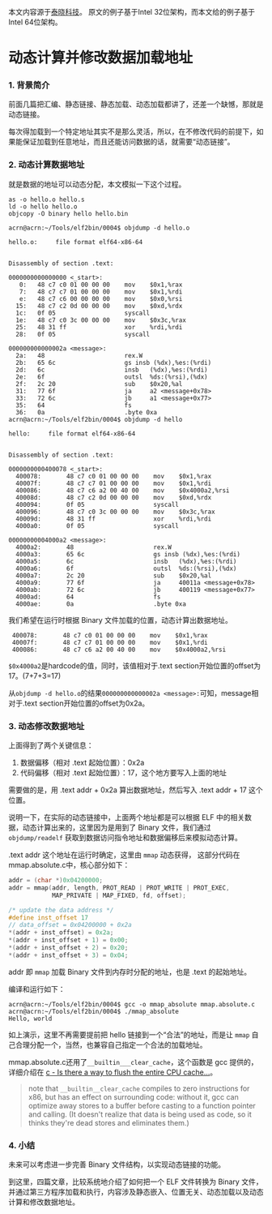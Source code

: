 本文内容源于[泰晓科技](http://tinylab.org/elf2bin-part4/)。 原文的例子基于Intel 32位架构，而本文给的例子基于Intel 64位架构。

# 动态计算并修改数据加载地址

### 1. 背景简介

前面几篇把汇编、静态链接、静态加载、动态加载都讲了，还差一个缺憾，那就是动态链接。

每次得加载到一个特定地址其实不是那么灵活，所以，在不修改代码的前提下，如果能保证加载到任意地址，而且还能访问数据的话，就需要“动态链接”。

### 2. 动态计算数据地址

就是数据的地址可以动态分配，本文模拟一下这个过程。


```
as -o hello.o hello.s
ld -o hello hello.o
objcopy -O binary hello hello.bin
```

```
acrn@acrn:~/Tools/elf2bin/0004$ objdump -d hello.o

hello.o:     file format elf64-x86-64


Disassembly of section .text:

0000000000000000 <_start>:
   0:   48 c7 c0 01 00 00 00    mov    $0x1,%rax
   7:   48 c7 c7 01 00 00 00    mov    $0x1,%rdi
   e:   48 c7 c6 00 00 00 00    mov    $0x0,%rsi
  15:   48 c7 c2 0d 00 00 00    mov    $0xd,%rdx
  1c:   0f 05                   syscall
  1e:   48 c7 c0 3c 00 00 00    mov    $0x3c,%rax
  25:   48 31 ff                xor    %rdi,%rdi
  28:   0f 05                   syscall

000000000000002a <message>:
  2a:   48                      rex.W
  2b:   65 6c                   gs insb (%dx),%es:(%rdi)
  2d:   6c                      insb   (%dx),%es:(%rdi)
  2e:   6f                      outsl  %ds:(%rsi),(%dx)
  2f:   2c 20                   sub    $0x20,%al
  31:   77 6f                   ja     a2 <message+0x78>
  33:   72 6c                   jb     a1 <message+0x77>
  35:   64                      fs
  36:   0a                      .byte 0xa
acrn@acrn:~/Tools/elf2bin/0004$ objdump -d hello

hello:     file format elf64-x86-64


Disassembly of section .text:

0000000000400078 <_start>:
  400078:       48 c7 c0 01 00 00 00    mov    $0x1,%rax
  40007f:       48 c7 c7 01 00 00 00    mov    $0x1,%rdi
  400086:       48 c7 c6 a2 00 40 00    mov    $0x4000a2,%rsi
  40008d:       48 c7 c2 0d 00 00 00    mov    $0xd,%rdx
  400094:       0f 05                   syscall
  400096:       48 c7 c0 3c 00 00 00    mov    $0x3c,%rax
  40009d:       48 31 ff                xor    %rdi,%rdi
  4000a0:       0f 05                   syscall

00000000004000a2 <message>:
  4000a2:       48                      rex.W
  4000a3:       65 6c                   gs insb (%dx),%es:(%rdi)
  4000a5:       6c                      insb   (%dx),%es:(%rdi)
  4000a6:       6f                      outsl  %ds:(%rsi),(%dx)
  4000a7:       2c 20                   sub    $0x20,%al
  4000a9:       77 6f                   ja     40011a <message+0x78>
  4000ab:       72 6c                   jb     400119 <message+0x77>
  4000ad:       64                      fs
  4000ae:       0a                      .byte 0xa
```

我们希望在运行时根据 Binary 文件加载的位置，动态计算出数据地址。

```
 400078:       48 c7 c0 01 00 00 00    mov    $0x1,%rax
 40007f:       48 c7 c7 01 00 00 00    mov    $0x1,%rdi
 400086:       48 c7 c6 a2 00 40 00    mov    $0x4000a2,%rsi
```

`$0x4000a2`是hardcode的值，同时，该值相对于.text section开始位置的offset为17。(7+7+3=17)

从`objdump -d hello.o`的结果`000000000000002a <message>:`可知，message相对于.text section开始位置的offset为0x2a。



### 3. 动态修改数据地址

上面得到了两个关键信息：

1. 数据偏移（相对 .text 起始位置）：0x2a
2. 代码偏移（相对 .text 起始位置）：17，这个地方要写入上面的地址

需要做的是，用 .text addr + 0x2a 算出数据地址，然后写入 .text addr + 17 这个位置。

说明一下，在实际的动态链接中，上面两个地址都是可以根据 ELF 中的相关数据，动态计算出来的，这里因为是用到了 Binary 文件，我们通过 `objdump/readelf` 获取到数据访问指令地址和数据偏移后来模拟动态计算。



.text addr 这个地址在运行时确定，这里由 `mmap` 动态获得， 这部分代码在mmap.absolute.c中，核心部分如下：

```c
addr = (char *)0x04200000;
addr = mmap(addr, length, PROT_READ | PROT_WRITE | PROT_EXEC,
            MAP_PRIVATE | MAP_FIXED, fd, offset);

/* update the data address */
#define inst_offset 17
// data_offset = 0x04200000 + 0x2a
*(addr + inst_offset) = 0x2a;
*(addr + inst_offset + 1) = 0x00;
*(addr + inst_offset + 2) = 0x20;
*(addr + inst_offset + 3) = 0x04;
```

addr 即 `mmap` 加载 Binary 文件到内存时分配的地址，也是 .text 的起始地址。

编译和运行如下：


```
acrn@acrn:~/Tools/elf2bin/0004$ gcc -o mmap_absolute mmap.absolute.c
acrn@acrn:~/Tools/elf2bin/0004$ ./mmap_absolute
Hello, world
```

如上演示，这里不再需要提前把 hello 链接到一个“合法”的地址，而是让 `mmap` 自己合理分配一个，当然，也兼容自己指定一个合法的加载地址。

mmap.absolute.c还用了`__builtin___clear_cache`，这个函数是 gcc 提供的，详细介绍在 [c - Is there a way to flush the entire CPU cache…](https://stackoverflow.com/questions/48527189/is-there-a-way-to-flush-the-entire-cpu-cache-related-to-a-program)。

> note that `__builtin__clear_cache` compiles to zero instructions for x86, but has an effect on surrounding code: without it, gcc can optimize away stores to a buffer before casting to a function pointer and calling. (It doesn't realize that data is being used as code, so it thinks they're dead stores and eliminates them.)

### 4. 小结

未来可以考虑进一步完善 Binary 文件结构，以实现动态链接的功能。

到这里，四篇文章，比较系统地介绍了如何把一个 ELF 文件转换为 Binary 文件，并通过第三方程序加载和执行，内容涉及静态嵌入、位置无关、动态加载以及动态计算和修改数据地址。